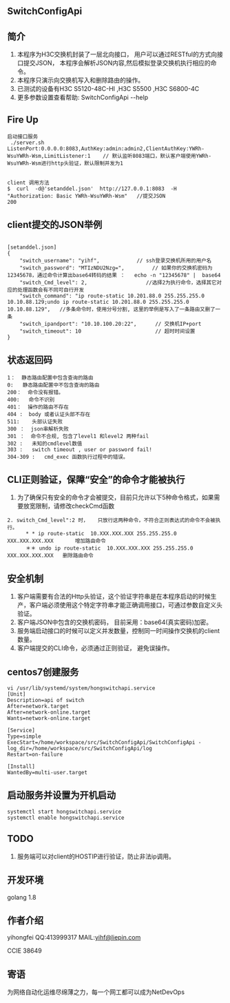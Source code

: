 SwitchConfigApi
---------------------

简介
-----------
1. 本程序为H3C交换机封装了一层北向接口， 用户可以通过RESTful的方式向接口提交JSON， 本程序会解析JSON内容,然后模拟登录交换机执行相应的命令。         
2. 本程序只演示向交换机写入和删除路由的操作。
3. 已测试的设备有H3C S5120-48C-HI ,H3C  S5500 ,H3C S6800-4C
4. 更多参数设置查看帮助: SwitchConfigApi --help


Fire Up
---------------
```
启动接口服务
 ./server.sh
ListenPort:0.0.0.0:8083,AuthKey:admin:admin2,ClientAuthKey:YWRh-WsuYWRh-Wsm,LimitListener:1    // 默认监听8083端口，默认客户端使用YWRh-WsuYWRh-Wsm进行http头验证，默认限制并发为1


client 调用方法
$  curl  -d@'setanddel.json'  http://127.0.0.1:8083  -H "Authorization: Basic YWRh-WsuYWRh-Wsm"   //提交JSON
200

```

client提交的JSON举例
-----------------
```

[setanddel.json]        
{
	"switch_username": "yihf",            // ssh登录交换机所用的用户名
	"switch_password": "MTIzNDU2Nzg=",         // 如果你的交换机密码为12345678，通过命令计算出base64转码的结果 ：   echo -n "12345678" |  base64
	"switch_Cmd_level": 2,                   //选择2为执行命令，选择其它对应的处理函数会有不同可自行开发
	"switch_command": "ip route-static 10.201.88.0 255.255.255.0 10.10.88.129;undo ip route-static 10.201.88.0 255.255.255.0 10.10.88.129",   //多条命令时，使用分号分割, 这里的举例是写入了一条路由又删了一条
	"switch_ipandport": "10.10.100.20:22",      // 交换机IP+port
	"switch_timeout": 10                        // 超时时间设置
}
```


状态返回码
--------------
```
1：  静态路由配置中包含查询的路由
0:   静态路由配置中不包含查询的路由
200：  命令没有报错。
400:   命令不识别
401：  操作的路由不存在
404 :  body 或者认证头部不存在
511:    头部认证失败
300 ：  json串解析失败
301 ：  命令不合规, 包含了level1 和level2 两种fail
302 :   未知的cmdlevel数值
303 :   switch timeout , user or password fail!
304-309 :   cmd_exec 函数执行过程中的错误。
```


CLI正则验证，保障“安全”的命令才能被执行
------------------------------
1. 为了确保只有安全的命令才会被提交，目前只允许以下5种命令格式，如果需要放宽限制，请修改checkCmd函数

```
2. switch_Cmd_level":2 时，   只放行这两种命令，不符合正则表达式的命令不会被执行。
      * * ip route-static  10.XXX.XXX.XXX 255.255.255.0   XXX.XXX.XXX.XXX       增加路由命令
      ＊＊ undo ip route-static  10.XXX.XXX.XXX 255.255.255.0  XXX.XXX.XXX.XXX   删除路由命令
```  


安全机制
----------------
1. 客户端需要有合法的Http头验证，这个验证字符串是在本程序启动的时候生产，客户端必须使用这个特定字符串才能正确调用接口，可通过参数自定义头验证。
2. 客户端JSON中包含的交换机密码， 目前采用：base64(真实密码)加密。  
3. 服务端启动接口的时候可以定义并发数量，控制同一时间操作交换机的client数量。
4. 客户端提交的CLI命令，必须通过正则验证， 避免误操作。



centos7创建服务
-------------
```
vi /usr/lib/systemd/system/hongswitchapi.service
[Unit]
Description=api of switch
After=network.target
After=network-online.target
Wants=network-online.target

[Service]
Type=simple
ExecStart=/home/workspace/src/SwitchConfigApi/SwitchConfigApi -log_dir=/home/workspace/src/SwitchConfigApi/log         
Restart=on-failure

[Install]
WantedBy=multi-user.target
```


启动服务并设置为开机启动
------------------
```
systemctl start hongswitchapi.service
systemctl enable hongswitchapi.service
```


TODO
-------------
1.  服务端可以对client的HOSTIP进行验证，防止非法ip调用。



## 开发环境
golang 1.8

## 作者介绍
yihongfei  QQ:413999317   MAIL:yihf@liepin.com

CCIE 38649


## 寄语
为网络自动化运维尽绵薄之力，每一个网工都可以成为NetDevOps
